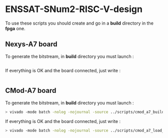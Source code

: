 # ENSSAT-SNum2-RISC-V-design
 
To use these scripts you should create and go in a **build** directory in the **fpga** one.

## Nexys-A7 board

To generate the bitstream, in **build** directory you must launch :

```
```

If everything is OK and the board connected, just write :

```
```

## CMod-A7 board

To generate the bitstream, in **build** directory you must launch :

```bash
> vivado -mode batch -nolog -nojournal -source ../scripts/cmod_a7_build.tcl
```

If everything is OK and the board connected, just write :

```bash
> vivado -mode batch -nolog -nojournal -source ../scripts/cmod_a7_load_.tcl
```
